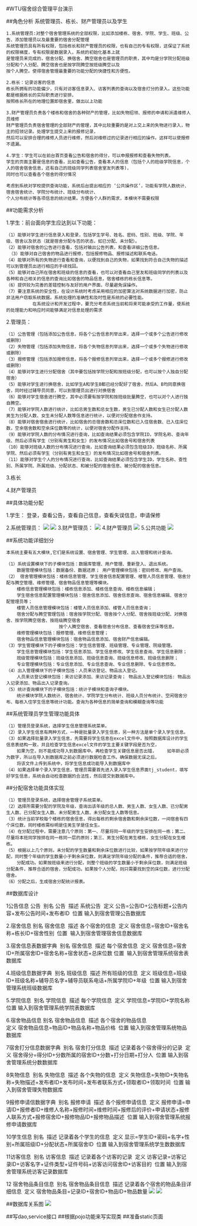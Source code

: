 #WTU宿舍综合管理平台演示

##角色分析
系统管理员、栋长、财产管理员以及学生

	1.系统管理员:对整个宿舍管理系统的全部权限，比如添加楼栋、宿舍、学院、学生、班级、公告、添加管理员以及最重要的宿舍分配管理
	系统管理员具有所有权限，包括栋长和财产管理员的权限，也有自己的专有权限，这保证了系统的权限梯度，专有权限是数据录入，系统的初始化基本上就
	是管理员来完成的，宿舍分配、换宿舍、腾空宿舍也是管理员的职责，其中均是分学院分配班级分配和个人分配、腾空宿舍也是按学院腾空按班级腾空以及
	按个人腾空。使得宿舍管理最重要的功能分配的快捷性和方便性。
	
	2.栋长：记录访客的信息
	栋长所拥有的功能偏少，只有对访客信息录入、访客列表的查询以及宿舍打分的录入。这些功能都是根据栋长的实际职责进行安排，
	按照栋长所在的地理位置即宿舍里，做出以上功能
	
	3.财产管理员负责各个楼栋和宿舍的各种财产的管理，比如失物招领、报修的申请和派遣维修人员维修
	财产管理员负责宿舍管理的全部财产的管理，其中比较重要的是对上交上来的失物进行录入，物主的招领记录。处理学生提交上来的报修记录，
	然后可以安排合理的维修人员进行维修，然后对维修过的记录进行相应的操作。这样可以使报修不遗漏。 
	
	4.学生：学生可以在前台首页查看公告和宿舍的得分，可以申报报修和查看失物列表。
	学生的页面主要是信息的查看，比如查看公告，查看本人的信息（包括个人的班级学院信息，个人的宿舍宿舍信息，还有自己的班级同学列表宿舍室友列表等)，
	同时也可以查看各个宿舍的得分情况
	
	考虑到系统对学校提供查询功能，系统后台提出相应的 ‘公共操作区’，功能有学院人数统计、宿舍宿舍统计、学院分布统计、班级分布统计、
	个人分布统计等各项信息的统计结果。方便各个人群的需求，本模块不需要权限
	
##功能需求分析

1.学生：前台面向学生应达到以下功能： 

	（1）能够对学生进行信息录入和登录，包括学生学号、姓名、密码、性别、班级、学院、年级、宿舍以及状态（就是宿舍分配与否的状态，如已分配、未分配）。  
	（2）能够对宿舍的公告进行查看，包括对输出公告列表，和查看详细公告信息。  
	 （3）能够对自己宿舍的物品进行报修，包括报修物品、报修描述和联系电话。  
	（4）能够对所有的失物进行查看和查询，以便找到自己的失物，如果找到符合自己失物的描述可以到管理员出进行相应的手续找回。  
	（5）能够对自己所在宿舍和班级的信息的查看，也可以对查看自己室友和班级同学的列表以及各种和自己相关的信息的查询比如宿舍的物品信息，宿舍楼栋的栋长信息等。 
	（6）提供较为完善的差错控制与友好的用户界面，尽量避免误操作。 
	（7）要注意系统的安全性，在设计系统时考虑采用相应的加密算法对系统数据进行加密，防止非法用户窃取系统数据。系统处理的准确性和及时性是系统的必要性能。
	          在系统设计和开发过程中，要充分考虑系统当前和将来可能承受的工作量，使系统的处理能力和响应时间能够满足对信息处理的需求
	          
2.管理员：

	（1）公告管理（包括添加公告信息，将各个公告信息列举出来，选择一个或多个公告进行修改或删除） 
	（2）失物管理（包括添加失物信息，将各个失物信息列举出来，选择一个或多个失物进行修改或删除） 
	（3）报修管理（包括添加报修信息，将各个报修信息列举出来，选择一个或多个报修进行修改或删除） 
	（4）能够对学生进行分配宿舍（其中要包括按学院分配和按班级分配，也可以按个人独自分配宿舍） 
	（5）能够对学生进行换宿舍，比如学生A和学生B都已经分配好了宿舍，然后A、B均同意换宿舍，同时经过辅导员同意，可以到管理员出进行对换宿舍
	（6）能够对学生宿舍进行腾空，其中必须要有按学院和按班级批量腾空，也可以对个人进行独自腾空。 
	（7）能够对学院人数进行统计，比如总男生数和总女生数，男生已分配人数和女生已分配人数男生为分配人数、女生未分配人数等信息进行统计，以便对分配宿舍作支持。 
	（8）能够对宿舍宿舍进行统计，比如宿舍的总宿舍数和总床位数和已入住宿舍数、已入住床位数，空余宿舍数和空余床位数等的统计，以便对宿舍分配作支持。 
	（9）能够对学院人数的分布情况进行查询，比如查询结果必须包含学院ID，学院名称、查询年级、然后必须有学生（分别有男生和女生）的发布情况比如宿舍号和宿舍列表
	（10）能够对班级人数的分布情况进行查询，比如查询结果必须包含班级ID，班级名称、所属学院、然后必须有学生（分别有男生和女生）的发布情况比如宿舍号和宿舍列表。 
	（11）能够对学生个人的分布情况进行查询，比如查询结果必须包含学生ID，学生名称、查性别、所属学院、所属班级、分配状态、和被分配的宿舍信息、被分配的宿舍信息。
	
3.栋长

4.财产管理员

##具体功能分配

1.学生：
登录，查看公告，查看自己信息，查看失误信息，申请保修

2.系统管理员：
![](/images/note/root.png)
![](/images/note/root1.png)
3.财产管理员：
![](/images/note/admin1.png)
4.财产管理员
![](/images/note/host1.png)
5.公共功能
![](/images/note/public.png)
	
##系统功能详细划分

	本系统主要有五大模块,它们是系统设置、宿舍管理、学生管理、出入管理和统计查询。 
	
	（1）系统设置模块下的子模块包括：数据库管理、用户管理、重新登入、退出系统。 
		数据管理模块包括：数据备份、数据还原； 用户管理模块包括：密码修改、用户查询。 
	（2） 宿舍管理模块包括：楼栋信息管理、学生宿舍信息配置管理、楼管人员信息管理、宿舍分配与腾空管理、维修管理、宿舍物品信息管理等模块。 
		楼栋信息管理模块包括：楼栋信息添加、楼栋信息查询、楼栋信息编辑；
		学生宿舍信息配置管理模块包括：宿舍信息添加、宿舍信息查询、宿舍信息编辑、宿舍分配管理员等；
		楼管人员信息管理模块包括：楼管人员信息添加、楼管人员信息查询； 
		宿舍分配与腾空管理包括：宿舍按学院分配、宿舍按个人分配、宿舍按班级分配、对换宿舍、按学院腾空宿舍、按班级腾空宿舍
						按个人腾空宿舍、查看宿舍分布信息、查看宿舍空床等信息。 
		维修管理模块包括：报修管理、维修信息管理； 
		宿舍物品信息管理模块包括：宿舍物品信息添加、宿舍财产信息编辑。 
	（3）学生管理模块下的子模块包括：学生信息管理、班级管理、专业管理、院级管理。 
		学生信息管理模块包括：学生信息添加、学生信息修改、学生信息查询、学生信息删除； 
		班级管理模块包括：班级信息添加、班级信息查询、班级信息修改、班级信息删除； 
		专业管理模块包括：专业信息添加、专业信息查询、专业信息删除、专业信息修改。 
	（4）出入管理模块下的子模块包括：人员来访登记、物品出入登记。 
		人员来访登记模块包括：来访记录添加、来访记录查询； 物品出入登记模块包括: 物品出入记录添加、物品出入记录查询。 
	（5）统计查询模块下的子模块包括：统计子模块和查询子模块。 
		统计模块学院人数统计、宿舍统计、学院学生分布统计、班级人员分布统计、空闲宿舍分布、每栋入住学生信息等统计功能。查询为各种信息的简单查询和模糊查询等功能
		
##系统管理员学生管理功能具体

	（1）管理员登录系统，选择学生信息管理系统菜单。 
	（2）录入学生信息有两种方式，一种是批量录入学生信息，另一种方法是单个录入学生信息。 
	（3）如果选择批量录入学生信息，先需要将学生信息在excel文件中，按照数据库设计的学生信息表结构一致，并且检查学生信息excel文件的学生主要关键字段是否为空，
		如果为空，则不能成功导入到数据库中。再检查学生关键信息是否出错，	如年龄必须为数字，所以在导入到数据库之前必须进行数据检查工作。确保数据无误之后，
		将该文件上传到系统中，将学生信息成功能导入到数据库中	
	（4）如果选择单个录入学生信息，管理员需要首先进入录入学生信息界面tj_student，填写好学生信息，系统会自动检查数据的合法性，然后提交到数据库中。
	
##分配宿舍功能具体实现

	（1）管理员登录系统，选择宿舍管理子系统菜单。 
	（2）选择所需要分配的学院及年级，查询出该年级的总人数、男生人数、女生人数、已分配男生人数、已分配女生人数、未分配男生人数、未分配女生人数等信息。 
	（3）统计当前学校每个楼栋的宿舍信息，得出每栋的剩余宿舍数和剩余床位数，一间宿舍有四个床位数，同时楼栋需标明是住男生学是住女生。 
	（4）在分配过程中，需要注意几个原则：第一、尽量将同一年级的学生安排在同一栋；第二、尽量将本班同学按排在同一栋同一层的原则；第三、男生分配在男生楼栋，女生分配在女生楼栋。 
	（5）根据以上几个原则，未分配的学生数量和剩余床位数进行比较，如果按学院年级来进行分配，同时整个年级的学生数量小于剩余床位数，则满足学院年级分配的条件，推荐合适的宿舍，
		分配成功。如果按班级来进行分配，则整个班级的学生数量小于剩余床位数，则满足班级分配条件，推荐合适的宿舍，分配成功。如果按个人分配，则只需要找到空的床位数，进行分配宿舍。 
	（6）分配之后，生成宿舍分配统计报表。

##数据库设计

1公告信息
	公告 
	别名 公告 
	描述 系统公告 
	定义 公告=公告ID+公告标题+公告内容+发布公告时间+发布者ID 
	位置 输入到宿舍管理公告数据库
	
2.宿舍信息
	别名 宿舍信息 
	描述 各个宿舍的信息 
	定义 宿舍信息=宿舍ID+宿舍名称+栋长ID+宿舍性别 
	位置 	输入到宿舍管理宿舍信息数据库
	
3.宿舍信息表数据字典 
	别名 宿舍信息 
	描述 每个宿舍信息 
	定义 宿舍信息=宿舍ID+所属宿舍ID+宿舍名称+宿舍状态+总床位数 位置 
	输入到宿舍管理系统宿舍表数据库
	
4.班级信息数据字典 
	别名 班级信息 
	描述 所有班级的信息 
	定义 班级信息=班级ID+班级名称+辅导员名字+辅导员联系电话+所属学院ID+年级 
	位置 输入到宿舍管理系统班级数据库 
	
5.学院信息 
	别名 学院信息 
	描述 每个学院信息 
	定义 学院信息=学院ID+学院名称 
	位置   输入到宿舍管理系统学院表数据库 
	
6.宿舍物品信息
	别名 宿舍物品信息 
	描述 各个宿舍的物品信息 	
	定义 宿舍物品信息=物品ID+物品名称+物品价格 
	位置 输入到宿舍管理系统物品数据库 	
	
7宿舍打分信息数据字典 
	别名 宿舍打分信息 
	描述 记录着各个宿舍得分的记录 
	定义 宿舍得分=得分ID+分数所属的宿舍ID+分数+打分日期+打分人 
	位置   输入到宿舍管理系统分数数据库
	
8失物信息 
	别名 失物信息 
	描述 各个失物的信息 
	定义   失物信息=失物ID+失物名称+失物描述+发布者ID+发布时间+发布者联系方式+领取者ID+领取时间 
	位置 输入到宿舍管理失物数据库
	
9报修申请信数据字典 
	别名 报修申请 
	描述 各个报修申请信息 
	定义   报修申请=申请ID+报修者ID+维修人名称+报修时间+维修时间+报修后的评价+申请状态+报修人联系方式+报修宿舍ID+报修物品ID+报修物品描述 
	位置 输入到宿舍管理系统报修申请数据库 
	
10学生信息 别名 
	描述 记录着各个学生的信息 
	定义 显示=学生ID+密码+名字+性别+所属班级ID+分配状态+所属宿舍ID 
	位置 输入到宿舍管理系统学生数数据库
	
11访客信息 
	别名 访客信息 
	描述 记录着各个访客的记录 
	定义 访客记录=访客记录ID+访客名字+证件类型+证件号码+访客访问宿舍ID+访客目的 
	位置 输入到宿舍管理系统访客记录数据库 
	
12 宿舍物品条目信息 
	别名 宿舍物品条目信息 
	描述 记录着各个宿舍的物品条目详细信息 
	定义 宿舍物品条目=记录ID+宿舍ID+物品ID+物品数量
	![](/images/note/er.png)
	![](/images/note/er2.png)
	
##数据库关系图
	![](/images/note/db.png)
		
##写dao,service接口
##根据pojo功能来写实现类
##准备static页面










